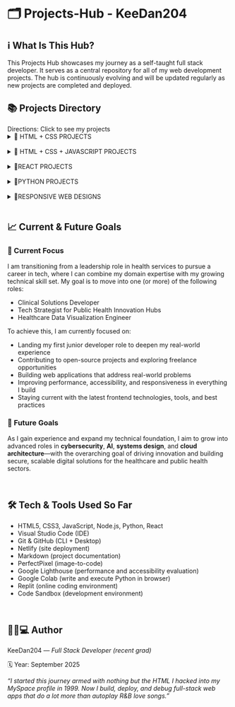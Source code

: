 # 🗂️ Projects-Hub - KeeDan204

<h2>ℹ️ What Is This Hub?</h2>
This Projects Hub showcases my journey as a self-taught full stack developer. It serves as a central repository for all of my web development projects. The hub is continuously evolving and will be updated regularly as new projects are completed and deployed.
<br>

<h2>📚 Projects Directory</h2>
Directions: Click to see my projects
<br>
<details>
  <summary>🎨 HTML + CSS PROJECTS</summary>
  <br>
  <table>
    <thead>
      <tr>
        <th>Project</th>
        <th>Preview</th>
        <th>Links</th>
      </tr>
    </thead>
    <tbody>
      <tr>
        <td><bold>1. FreeCodeCamp Challenges</bold></td>
        <td><img src="https://github.com/keedan204/keedan204/blob/main/Screenshot%202025-08-20%20215730.jpg" width="180" height="120" /></td>
        <td><a href="">🌐</a> | <a href="https://www.freecodecamp.org/learn/full-stack-developer/">💻</a></td>
      </tr>
      <tr>
        <td>» Build A Cat Photo App</td>
        <td><img src="https://github.com/keedan204/Build-A-Cat-Photo-App/blob/main/Screenshot%202025-08-20%20210334.jpg?raw=true" width="180" height="120" /></td>
        <td><a href="https://build-a-cat-photo-app.netlify.app/">🌐</a> | <a href="https://github.com/keedan204/Build-A-Cat-Photo-App/blob/main/index.html">💻</a></td>
      </tr>
      <tr>
        <td>» Build A Cat Blog Page</td>
        <td><img src="https://github.com/keedan204/Build-A-Cat-Blog-Page/blob/main/Screenshot%202025-08-20%20215047.jpg" width="180" height="120" /></td>
        <td><a href="https://build-a-cat-blog-page.netlify.app/">🌐</a> | <a href="https://github.com/keedan204/Build-A-Cat-Blog-Page/blob/main/index.html">💻</a></td>
      </tr>
      <tr>
        <td>» Build A Hotel Feedback Form</td>
       <td><img src="https://github.com/keedan204/Build-A-Hotel-Feeback-Form/blob/main/Screenshot%202025-08-20%20215410.jpg" width="180" height="120" /></td>
        <td><a href="https://build-a-hotel-feedback-form.netlify.app/">🌐</a> | <a href="https://github.com/keedan204/Build-A-Hotel-Feeback-Form/blob/main/index.html">💻</a></td>
      </tr>
      <tr>
        <td>» Design A Cafe Menu</td>
    <td><img src="https://github.com/keedan204/keedan204/blob/main/Screenshot%202025-08-20%20221737.jpg" width="180" height="120" /></td>
        <td><a href="https://design-a-cafe-menu.netlify.app/">🌐</a> | <a href="https://github.com/keedan204/Design-A-Cafe-Menu/blob/main/index.html">💻</a></td>
      </tr>
        <tr>
        <td>» Design a Greeting Card</td>
           <td><img src="https://github.com/keedan204/keedan204/blob/main/Screenshot%202025-08-20%20221807.jpg" width="180" height="120" /></td>
        <td><a href="https://design-a-greeting-card.netlify.app/">🌐</a> | <a href="https://github.com/keedan204/Design-A-Greeting-Card/blob/main/index.html">💻</a></td>
      </tr>
       <tr>
        <td>» Build a Set of Colored Markers</td>
             <td><img src="https://github.com/keedan204/keedan204/blob/main/Screenshot%202025-08-20%20221833.jpg" width="180" height="120" /></td>
        <td><a href="https://build-a-set-of-colored-markers.netlify.app/">🌐</a> | <a href="https://github.com/keedan204/Build-A-Set-of-Colored-Markers/blob/main/index.html">💻</a></td>
      </tr>
       <tr>
        <td>» Design a Registration Form</td>
         <td><img src="https://github.com/keedan204/keedan204/blob/main/Screenshot%202025-08-20%20233824.jpg" width="180" height="120" /></td>
        <td><a href="https://design-a-registration-form.netlify.app/">🌐</a> | <a href="https://github.com/keedan204/Design-a-Registration-Form/blob/main/index.html">💻</a></td>
      </tr>
      <tr>
        <td>» Build a Rothko Painting</td>
         <td><img src="https://github.com/keedan204/keedan204/blob/main/Screenshot%202025-08-20%20235354.jpg" width="180" height="120" /></td>
        <td><a href="https://build-a-rothko-painting.netlify.app/">🌐</a> | <a href="https://github.com/keedan204/Design-A-Rothko-Painting/blob/main/index.html">💻</a></td>
      </tr>
      <tr>
        <td>» CSS Flexbox Photo Gallery</td>
      <td><img src="https://github.com/keedan204/keedan204/blob/main/Screenshot%202025-08-20%20235733.jpg" width="180" height="120" /></td>
        <td><a href="https://www.freecodecamp.org/learn/full-stack-developer/#workshop-flexbox-photo-gallery">🌐</a> | <a href="">💻</a></td>
      </tr>
      <tr>
        <td>» Build a Nutritional Label</td>
        <td><img src="https://github.com/keedan204/keedan204/blob/main/Screenshot%202025-08-21%20000325.jpg" width="180" height="120" /></td>
        <td><a href="https://www.freecodecamp.org/learn/full-stack-developer/#workshop-nutritional-label">🌐</a> | <a href="https://github.com/keedan204/Build-a-Nutritional-Label">💻</a></td>
      </tr>
           <tr>
        <td>» Build a Quiz Webpage</td>
              <td><img src="https://github.com/keedan204/keedan204/blob/main/Screenshot%202025-08-21%20000651.jpg" width="180" height="120" /></td>
        <td><a href="https://www.freecodecamp.org/learn/full-stack-developer/#workshop-accessibility-quiz">🌐</a> | <a href="">💻</a></td>
      </tr>
           <tr>
        <td>» Build a Cat Painting</td>
      <td><img src="https://github.com/keedan204/keedan204/blob/main/Screenshot%202025-08-21%20001010.jpg" width="180" height="120" /></td>
        <td><a href="https://www.freecodecamp.org/learn/full-stack-developer/#workshop-cat-painting">🌐</a> | <a href="">💻</a></td>
      </tr>
           <tr>
        <td>» Build a Balance Sheet</td>
              <td><img src="https://github.com/keedan204/keedan204/blob/main/Screenshot%202025-08-21%20001247.jpg" width="180" height="120" /></td>
        <td><a href="https://www.freecodecamp.org/learn/full-stack-developer/#workshop-balance-sheet">🌐</a> | <a href="">💻</a></td>
      </tr>
              <tr>
        <td>» Design a Piano</td>
              <td><img src="https://github.com/keedan204/keedan204/blob/main/Screenshot%202025-08-21%20001545.jpg" width="180" height="120" /></td>
        <td><a href="https://www.freecodecamp.org/learn/full-stack-developer/#workshop-piano">🌐</a> | <a href="">💻</a></td>
      </tr>
           <tr>
        <td><bold>2. SheCodes HTML Projects</bold></td>
             <td><img src="https://github.com/keedan204/keedan204/blob/main/Screenshot%202025-08-20%20220940.jpg" width="180" height="120" /></td>
        <td><a href="https://www.shecodes.io/">🌐</a> | <a href="https://www.shecodes.io/">💻</a></td>
      </tr>
      <tr>
        <td>» SheCodes Basics</td>
          <td><img src="https://github.com/keedan204/keedan204/blob/main/Screenshot%202025-08-20%20220426.jpg" width="180" height="120" /></td>
        <td><a href="https://s3.amazonaws.com/shecodesio-production/challenge_submissions/files/002/550/018/original/Project_Ice_Cream.html?1739397008">🌐</a> | <a href="">💻</a></td>
      </tr>
      <tr>
        <td>» SheCodes Basics Add-On</td>
       <td><img src="https://github.com/keedan204/keedan204/blob/main/Screenshot%202025-08-20%20221431.jpg" width="180" height="120" /></td>
        <td><a href="https://s3.amazonaws.com/shecodesio-production/challenge_submissions/files/002/556/312/original/BasicAddOn_-_Final_Project.html?1739914330">🌐</a> | <a href="">💻</a>
        </td>
      </tr>
    </tbody>
  </table>
</details>
<br>
<details>
  <summary>🚀 HTML + CSS + JAVASCRIPT PROJECTS</summary>
<br>
  <table>
    <thead>
      <tr>
        <th>Project</th>
        <th>Preview</th>
        <th>Links</th>
      </tr>
    </thead>
    <tbody>
      <tr>
        <td><bold>1. SheCodes Projects</bold></td>
        <td><img src="https://github.com/keedan204/keedan204/blob/main/Screenshot%202025-08-20%20220940.jpg" width="180" height="120" /></td>
        <td><a href="https://www.shecodes.io/">🌐</a> | <a href="https://www.shecodes.io/">💻</a></td>
      </tr>
      <tr>
        <td>» SheCodes Plus -  Weather project with Vanilla JS</td>
        <td><img src="https://github.com/keedan204/keedan204/blob/main/Screenshot%202025-08-21%20002144.jpg" width="180" height="120" /></td>
        <td><a href="https://shecode-weather-forecast-project.netlify.app/">🌐</a> | <a href="https://github.com/keedan204/Weather-Forecast-Project">💻</a></td>
      </tr>
      <tr>
        <td>» SheCodes Plus AI Love Poem Generator</td>
        <td><img src="https://github.com/keedan204/keedan204/blob/main/Screenshot%202025-08-21%20002704.jpg" width="180" height="120" /></td>
        <td><a href="https://love-poems-204.netlify.app/">🌐</a> | <a href="https://github.com/keedan204/love-poem-generator">💻</a></td>
      </tr>
    <tr>
        <td>» SheCodes Plus Add-On - World Clock Project</td>
        <td><img src="https://github.com/keedan204/keedan204/blob/main/Screenshot%202025-08-21%20003138.jpg" width="180" height="120" /></td>
        <td><a href="https://world-clock-project204.netlify.app/">🌐</a> | <a href="https://github.com/keedan204/World-Clock">💻</a></td>
      </tr>
      <tr>
        <td><bold>2. freeCodeCamp Projects</bold></td>
        <td><img src="https://github.com/keedan204/keedan204/blob/main/Screenshot%202025-08-21%20013317.jpg" width="180" height="120" /></td>
        <td><a href="https://www.shecodes.io/">🌐</a> | <a href="https://www.shecodes.io/">💻</a></td>
      </tr>
      <tr>
        <td>» Coming soon</td>
        <td><img src="https://github.com/keedan204/keedan204/blob/main/Screenshot%202025-08-21%20013317.jpg" /></td>
        <td><a href="#">🌐</a> | <a href="#">💻</a></td>
      </tr>
    </tbody>
  </table>
</details>
<br>
<details>
  <summary>🧬REACT PROJECTS</summary>
  <br>
  <table>
    <thead>
      <tr>
        <th>Project</th>
        <th>Preview</th>
        <th>Links</th>
      </tr>
    </thead>
    <tbody>
      <tr>
        <td><bold>1. SheCodes React Projects</bold></td>
        <td><img src="https://github.com/keedan204/keedan204/blob/main/Screenshot%202025-08-20%20220940.jpg" width="180" height="120" /></td>
        <td><a href="https://www.shecodes.io/">🌐</a> | <a href="https://www.shecodes.io/">💻</a></td>
      </tr>
              <td>» SheCodes React</td>
        <td><img src="https://github.com/keedan204/keedan204/blob/main/Screenshot%202025-08-21%20003809.jpg" width="180" height="120" /></td>
        <td><a href="https://www.weather.shecodes.io/">🌐</a> | <a href="">💻</a></td>
      </tr>
            <td>» SheCodes React Add-On</td>
        <td><img src="https://github.com/keedan204/keedan204/blob/main/Screenshot%202025-08-21%20010635.jpg" width="180" height="120" /></td>
        <td><a href="">🌐</a> | <a href="">💻</a></td>
      </tr>
     <tr>
        <td><bold>2. freeCodeCamp React Projects</bold></td>
        <td><img src="https://github.com/keedan204/keedan204/blob/main/Screenshot%202025-08-21%20013343.jpg" width="180" height="120" /></td>
        <td><a href="">🌐</a> | <a href="https://www.shecodes.io/">💻</a></td>
      </tr>
              <td>» Coming soon</td>
        <td><img src="#" width="180" height="120" /></td>
        <td><a href="">🌐</a> | <a href="">💻</a></td>
      </tr>
        </tbody>
  </table>
</details>
<br>
<details>
  <summary>🐍PYTHON PROJECTS</summary>
  <br>
    <table>
    <thead>
      <tr>
        <th>Project</th>
        <th>Preview</th>
        <th>Links</th>
      </tr>
    </thead>
    <tbody>
      <tr>
        <td><bold>1. SheCodes Projects</bold></td>
        <td><img src="https://github.com/keedan204/keedan204/blob/main/Screenshot%202025-08-20%20220940.jpg" width="180" height="120" /></td>
        <td><a href="https://www.shecodes.io/">🌐</a> | <a href="https://www.shecodes.io/">💻</a></td>
      </tr>
      <tr>
              <td>» SheCodes Python Basics</td>
        <td><img src="https://github.com/keedan204/keedan204/blob/main/Screenshot%202025-08-21%20004907.jpg" width="180" height="120" /></td>
        <td><a href="https://www.weather.shecodes.io/">🌐</a> | <a href="https://replit.com/@KMD204/Python-Basics-Final-Project?v=1#main.py">💻</a></td>
      </tr>
      <tr>      
      <td>» SheCodes Python AI</td>
        <td><img src="https://github.com/keedan204/keedan204/blob/main/Screenshot%202025-08-21%20005030.jpg" width="180" height="120" /></td>
        <td><a href="https://www.weather.shecodes.io/">🌐</a> | <a href="https://colab.research.google.com/drive/1mA3D1Ih7ItFnRBZAJJG64FdPwpVOwQuq?usp=sharing">💻</a></td>
    </tr>
     <tr>
      <td>» SheCodes Python Advanced</td>
        <td><img src="https://github.com/keedan204/keedan204/blob/main/Screenshot%202025-08-21%20005241.jpg" width="180" height="120" /></td>
        <td><a href="https://www.weather.shecodes.io/">🌐</a> | <a href="https://replit.com/@KMD204/Week5AdvancedPython">💻</a></td>
      </tr>
       <tr>
        <td><bold>2. freeCodeCamp Projects</bold></td>
        <td><img src="https://github.com/keedan204/keedan204/blob/main/Screenshot%202025-08-21%20013404.jpg" width="180" height="120" /></td>
        <td><a href="">🌐</a> | <a href="https://www.shecodes.io/">💻</a></td>
      </tr>
              <td>» Coming soon</td>
        <td><img src="https://github.com/keedan204/keedan204/blob/main/Screenshot%202025-08-21%20013404.jpg" width="180" height="120" /></td>
        <td><a href="">🌐</a> | <a href="">💻</a></td>
      </tr>
        </tbody>
  </table>
</details>

<br>

<details>
  <summary>🦘RESPONSIVE WEB DESIGNS</summary>
  <br>
    <table>
    <thead>
      <tr>
        <th>Project</th>
        <th>Preview</th>
        <th>Links</th>
      </tr>
    </thead>
    <tbody>
      <tr>
        <td><bold>1. SheCodes Projects</bold></td>
        <td><img src="https://github.com/keedan204/keedan204/blob/main/Screenshot%202025-08-20%20220940.jpg" width="180" height="120" /></td>
        <td><a href="https://www.shecodes.io/">🌐</a> | <a href="https://www.shecodes.io/">💻</a></td>
      </tr>
              <td>» SheCodes Responsive</td>
        <td><img src="https://github.com/keedan204/keedan204/blob/main/Screenshot%202025-08-21%20010855.jpg" width="180" height="120" /></td>
        <td><a href="https://www.weather.shecodes.io/">🌐</a> | <a href="">💻</a></td>
      </tr>
            <td>» SheCodes Responsive Add-On</td>
        <td><img src="https://github.com/keedan204/keedan204/blob/main/Screenshot%202025-08-21%20011104.jpg" width="180" height="120" /></td>
        <td><a href="https://www.weather.shecodes.io/">🌐</a> | <a href="">💻</a></td>
      </tr>
<br>
    </details>
      
<details>
  <summary>🔙BACKEND JAVASCRIPT</summary>
  <br>
    <table>
    <thead>
      <tr>
        <th>Project</th>
        <th>Preview</th>
        <th>Links</th>
      </tr>
    </thead>
    <tbody>
      <tr>
        <td><bold>1. freeeCodeCamp Backend JS Projects</bold></td>
        <td><img src="https://github.com/keedan204/keedan204/blob/main/Screenshot%202025-08-21%20013455.jpg" width="180" height="120" /></td>
        <td><a href="https://www.shecodes.io/">🌐</a> | <a href="https://www.shecodes.io/">💻</a></td>
      </tr>
              <td>» Coming Soon</td>
        <td><img src="https://github.com/keedan204/keedan204/blob/main/Screenshot%202025-08-21%20013455.jpg" width="180" height="120" /></td>
        <td><a href="">🌐</a> | <a href="">💻</a></td>
      
  </tr>
  </details>
      <br>
      <details>
  <summary>🐚BASH & SQL</summary>
  <br>
    <table>
    <thead>
      <tr>
        <th>Project</th>
        <th>Preview</th>
        <th>Links</th>
      </tr>
    </thead>
    <tbody>
      <tr>
        <td><bold>1. freeeCodeCamp Relational Database Projects</bold></td>
        <td><img src="https://github.com/keedan204/keedan204/blob/main/Screenshot%202025-08-21%20013431.jpg" width="180" height="120" /></td>
        <td><a href="https://www.shecodes.io/">🌐</a> | <a href="https://www.shecodes.io/">💻</a></td>
      </tr>
              <td>» Coming Soon</td>
        <td><img src="https://github.com/keedan204/keedan204/blob/main/Screenshot%202025-08-21%20013431.jpg" width="180" height="120" /></td>
        <td><a href="">🌐</a> | <a href="">💻</a></td>
      </tr>
        </tbody>
  </table>
</details>
<br>
<h2>📈 Current & Future Goals</h2>
<h3>🔹 Current Focus</h3>

<p>I am transitioning from a leadership role in health services to pursue a career in tech, where I can combine my domain expertise with my growing technical skill set. My goal is to move into one (or more) of the following roles:</p>

<ul>
  <li>Clinical Solutions Developer</li>
  <li>Tech Strategist for Public Health Innovation Hubs</li>
  <li>Healthcare Data Visualization Engineer</li>
</ul>

<p>To achieve this, I am currently focused on:</p>

<ul>
  <li>Landing my first junior developer role to deepen my real-world experience</li>
  <li>Contributing to open-source projects and exploring freelance opportunities</li>
  <li>Building web applications that address real-world problems</li>
  <li>Improving performance, accessibility, and responsiveness in everything I build</li>
  <li>Staying current with the latest frontend technologies, tools, and best practices</li>
</ul>

<h3>🔹 Future Goals</h3>

<p>As I gain experience and expand my technical foundation, I aim to grow into advanced roles in <strong>cybersecurity</strong>, <strong>AI</strong>, <strong>systems design</strong>, and <strong>cloud architecture</strong>—with the overarching goal of driving innovation and building secure, scalable digital solutions for the healthcare and public health sectors.</p>
<br>
<h2>🛠️ Tech & Tools Used So Far</h2>
<ul>
<li>HTML5, CSS3, JavaScript, Node.js, Python, React</li>
<li>Visual Studio Code (IDE)</li>
<li>Git & GitHub (CLI + Desktop)</li>
<li>Netlify (site deployment)</li>
<li>Markdown (project documentation)</li>
<li>PerfectPixel (image-to-code)</li>
<li>Google Lighthouse (performance and accessibility evaluation)</li>
<li>Google Colab (write and execute Python in browser)</li>
<li>Replit (online coding environment)</li>
<li>Code Sandbox (development environment)</li>
</ul>
<br>
<h2>👩🏾💻 Author</h2>
<p>KeeDan204 — <i>Full Stack Developer (recent grad)</i></p>
<p>🗓️ Year: September 2025</p>
<p><em>“I started this journey armed with nothing but the HTML I hacked into my MySpace profile in 1999. Now I build, deploy, and debug full-stack web apps that do a lot more than autoplay R&B love songs.”</em></p>
